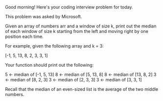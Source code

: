 Good morning! Here's your coding interview problem for today.

This problem was asked by Microsoft.

Given an array of numbers arr and a window of size k, print out the median of
each window of size k starting from the left and moving right by one position
each time.

For example, given the following array and k = 3:

[-1, 5, 13, 8, 2, 3, 3, 1]


Your function should print out the following:

5 <- median of [-1, 5, 13]
8 <- median of [5, 13, 8]
8 <- median of [13, 8, 2]
3 <- median of [8, 2, 3]
3 <- median of [2, 3, 3]
3 <- median of [3, 3, 1]


Recall that the median of an even-sized list is the average of the two middle
numbers.


